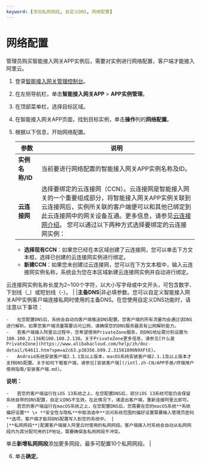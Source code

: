```yaml
---
keyword: [添加私网网段, 自定义DNS, 网络配置]
---
```


# 网络配置

管理员购买智能接入网关APP实例后，需要对实例进行网络配置，客户端才能接入阿里云。

1.  登录[智能接入网关管理控制台](https://smartag.console.aliyun.com)。

2.  在左侧导航栏，单击**智能接入网关APP** \> **APP实例管理**。

3.  在顶部菜单栏，选择目标区域。

4.  在智能接入网关APP页面，找到目标实例，单击**操作**列的**网络配置**。

5.  根据以下信息，开始网络配置。

    |参数|说明|
    |--|--|
    |**实例名称/ID**|当前要进行网络配置的智能接入网关APP实例名称及ID。|
    |**云连接网**|选择要绑定的云连接网（CCN）。云连接网是智能接入网关的一个重要组成部分，将智能接入网关APP实例关联到云连接网后，实例所关联的客户端便可以和其他已绑定到此云连接网中的网关设备互通。更多信息，请参见[云连接网介绍](/intl.zh-CN/配置指南/云连接网/云连接网介绍.md)。 您可以通过以下两种方式选择要绑定的云连接网实例：

    -   **选择现有CCN**：如果您已经在本区域创建了云连接网，您可以单击下方文本框，选择已创建的云连接网实例进行绑定。
    -   **新建CCN**：如果您未创建过云连接网，您可以在下方文本框中，输入云连接网实例名称，系统会为您在本区域新建云连接网实例并自动进行绑定。

云连接网实例名称长度为2~100个字符，以大小写字母或中文开头，可包含数字、下划线（\_）或短划线（-）。 |
    |**主备DNS**|非必填参数。您可以自定义智能接入网关APP实例客户端连接私网时使用的主备DNS。在您使用自定义DNS功能时，请注意以下事项：

    -   在您配置DNS后，系统会自动向客户端推送DNS配置。您客户端的所有流量均会通过该DNS进行解析。如果您客户端流量需要访问公网，请确保您的DNS服务器具有公网解析能力。
    -   若客户端接入阿里云过程中，您希望使用PrivateZone服务，则DNS地址需分别设置为100.100.2.136和100.100.2.138。关于PrivateZone更多信息，请参见[什么是PrivateZone](https://www.alibabacloud.com/help/zh/doc-detail/64611.htm?spm=a2c63.p38356.b99.2.31581896N9XFtE)。
    -   Android系统安装客户端2.1.1及以上版本，macOS系统安装客户端2.1.1及以上版本才支持DNS配置。关于如何下载客户端，请参见[安装客户端](/intl.zh-CN/APP手册/终端用户使用指南/安装客户端.md)。
**说明：**

    -   若您的客户端运行在iOS 13系统之上，在您配置DNS后，部分iOS 13系统可能仍会保留系统自带的DNS配置，自定义DNS不生效。在此情况下，请退出客户端，重新连接阿里云即可。
    -   若您的客户端运行在macOS系统之上，在您配置DNS后，您需要在您的macOS系统**系统偏好设置** \> **安全性与隐私**中取消选中**访问系统范围的偏好设置需要输入管理员密码**选项，客户端才能将DNS配置写入到您的系统中。 |
    |**私网网段**|配置客户端接入阿里云时使用的私网网段。客户端接入时系统会自动从私网网段内为其分配可用的IP地址，需要确保各私网网段不冲突。

单击**新增私网网段**添加更多网段，最多可配置10个私网网段。 |

6.  单击**确定**。


